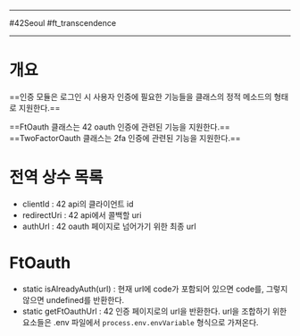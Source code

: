 
---

#42Seoul #ft_transcendence

---

# 개요

==인증 모듈은 로그인 시 사용자 인증에 필요한 기능들을 클래스의 정적 메소드의 형태로 지원한다.==

==FtOauth 클래스는 42 oauth 인증에 관련된 기능을 지원한다.==
==TwoFactorOauth 클래스는 2fa 인증에 관련된 기능을 지원한다.==

# 전역 상수 목록

- clientId : 42 api의 클라이언트 id
- redirectUri : 42 api에서 콜백할 uri
- authUrl : 42 oauth 페이지로 넘어가기 위한 최종 url

# FtOauth

- static isAlreadyAuth(url) : 현재 url에 code가 포함되어 있으면 code를, 그렇지 않으면 undefined를 반환한다.
- static getFtOauthUrl : 42 인증 페이지로의 url을 반환한다. url을 조합하기 위한 요소들은 .env 파일에서 `process.env.envVariable` 형식으로 가져온다.

